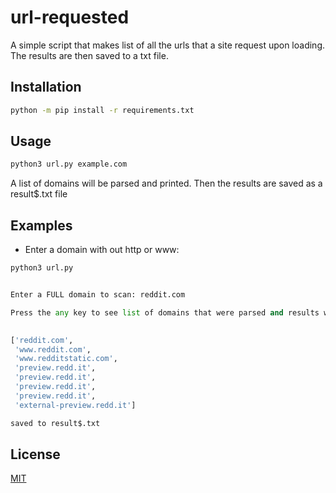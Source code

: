 # url-requested

A simple script that makes list of all the urls that a site request upon loading. The results are then saved to a txt file. 

## Installation


```bash
python -m pip install -r requirements.txt
```
## Usage

```python
python3 url.py example.com
```
A list of domains will be parsed and printed. Then the results are saved as a result$.txt file
## Examples

* Enter a domain with out http or www:

```python
python3 url.py


Enter a FULL domain to scan: reddit.com

Press the any key to see list of domains that were parsed and results will be saved to result$.txt 
 

['reddit.com',
 'www.reddit.com',
 'www.redditstatic.com',
 'preview.redd.it',
 'preview.redd.it',
 'preview.redd.it',
 'preview.redd.it',
 'external-preview.redd.it']

saved to result$.txt

 ```
## License
[MIT](https://choosealicense.com/licenses/mit/)

